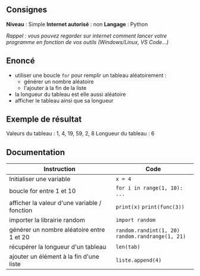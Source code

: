 ## Consignes

**Niveau** : Simple
**Internet autorisé** : non
**Langage** : Python

_Rappel : vous pouvez regarder sur internet comment lancer votre programme en fonction de vos outils (Windows/Linux, VS Code...)_

## Enoncé

- utiliser une boucle `for` pour remplir un tableau aléatoirement :
	- générer un nombre aléatoire
	- l'ajouter à la fin de la liste
- la longueur du tableau est elle aussi aléatoire
- afficher le tableau ainsi que sa longueur

## Exemple de résultat

Valeurs du tableau : 1, 4, 19, 59, 2, 8
Longueur du tableau : 6

## Documentation
| Instruction                                  | Code                                                 |
| -------------------------------------------- | ---------------------------------------------------- |
| Initialiser une variable                     | `x = 4`                                              |
| boucle for entre 1 et 10                     | `for i in range(1, 10): ...`<br>                     |
| afficher la valeur d'une variable / fonction | `print(x)` `print(func(3))`                          |
| importer la librairie random                 | `import random`                                      |
| générer un nombre aléatoire entre 1 et 20    | `random.randint(1, 20)`<br>`random.randrange(1, 21)` |
| récupérer la longueur d'un tableau           | `len(tab)`                                           |
| ajouter un élément à la fin d'une liste      | `liste.append(4)`                                    |
